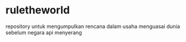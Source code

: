# ruletheworld
repository untuk mengumpulkan rencana dalam usaha menguasai dunia sebelum negara api menyerang
